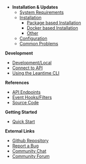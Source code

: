 - **Installation & Updates**
  - [System Requirements](installation/system-requirements.md)
  - [Installation](installation/installation-types.md)
    - [Package based Installation](installation/package-installation.md)
    - [Docker based Installation](installation/docker.md)
    - [Other](installation/other-methods.md)
  - [Configuration](installation/configuration.md)
  - [Common Problems](installation/common-issues.md)

**Development**

- [Development/Local](installation/development.md)
- [Connect to API](api/usage.md)
- [Using the Leantime CLI](development/commandline.md)

**References**

- [API Endpoints](api/README.md)
- [Event Hooks/Filters](technical/hooks.md)
- [Source Code](technical/README.md)

**Getting Started**

- [Quick Start](getting-started/new-project.md)

**External Links**

- [Github Repository](https://github.com/Leantime/leantime/)
- [Report a Bug](https://github.com/Leantime/leantime/issues/new)
- [Community Chat](https://discord.gg/4zMzJtAq9z)
- [Community Forum](https://community.leantime.io/)

